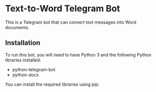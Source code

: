 # Text-to-Word Telegram Bot

This is a Telegram bot that can convert text messages into Word documents.

## Installation

To run this bot, you will need to have Python 3 and the following Python libraries installed:

- python-telegram-bot
- python-docx

You can install the required libraries using pip:

